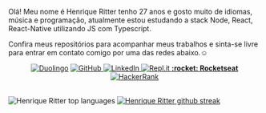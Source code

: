 
Olá! Meu nome é Henrique Ritter tenho 27 anos e gosto muito de idiomas, música e programação, atualmente estou estudando a stack Node, React, React-Native utilizando JS com Typescript.

Confira meus repositórios para acompanhar meus trabalhos e sinta-se livre para entrar em contato comigo por uma das redes abaixo.:relaxed:

<div align="center">
<a href="https://www.duolingo.com/profile/hrqritter"><img alt="Duolingo" src="https://img.shields.io/badge/Duolingo-%234DC730.svg?&style=for-the-badge&logo=Duolingo&logoColor=white"/></a> 
<a href="https://github.com/henriqueritter/"><img alt="GitHub" src="https://img.shields.io/badge/github-%23121011.svg?&style=for-the-badge&logo=github&logoColor=white"/> </a> 
<a href="https://www.linkedin.com/in/henrique-ritter/"> <img alt="LinkedIn" src="https://img.shields.io/badge/linkedin-%230077B5.svg?&style=for-the-badge&logo=linkedin&logoColor=white"/> </a> 
<a href="https://replit.com/@HenriqueRitter"> <img alt="Repl.it" src="https://img.shields.io/badge/Repl.it-%230D101E.svg?&style=for-the-badge&logo=Repl.it&logoColor=white"/> </a> 
<a href="https://app.rocketseat.com.br/me/henrique-ritter"> <b>:rocket: Rocketseat</b> </a> 
<a href="https://www.hackerrank.com/henrique_ritter"> <img alt="HackerRank" src="https://img.shields.io/badge/-Hackerrank-2EC866?style=for-the-badge&logo=HackerRank&logoColor=white"/> </a>
</div>
</br>

![Henrique Ritter top languages](https://github-readme-stats.vercel.app/api/top-langs/?username=henriqueritter&show_icons=true&theme=tokyonight&layout=compact&langs_count=15&hide=ruby,starlark,hack,objective-c) [![Henrique Ritter github streak](https://github-readme-streak-stats.herokuapp.com/?user=henriqueritter&theme=blue-green)](https://github.com/henriqueritter/github-readme-streak-stats)


<!-- How to pin more Repos on Home
![Henrique Ritter top languages](https://github-readme-stats.vercel.app/api/pin/?username=henriqueritter&repo=Rocketseat-GoBarber)
-->
